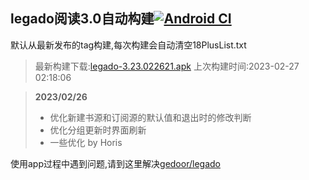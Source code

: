 ## legado阅读3.0自动构建[![Android CI](https://github.com/10bits/gedoor-Build/workflows/Android%20CI/badge.svg)](https://github.com/10bits/gedoor-Build/actions)

默认从最新发布的tag构建,每次构建会自动清空18PlusList.txt

> 最新构建下载:[legado-3.23.022621.apk](https://github.com/nsv2051/gedoor-Build/releases/download/legado-3.23.022621/legado-3.23.022621.apk) 上次构建时间:2023-02-27 02:18:06
<!--start-->
> **2023/02/26**
> 
> * 优化新建书源和订阅源的默认值和退出时的修改判断
> * 优化分组更新时界面刷新
> * 一些优化 by Horis
<!--end-->
  
使用app过程中遇到问题,请到这里解决[gedoor/legado](https://github.com/gedoor/legado/issues)

